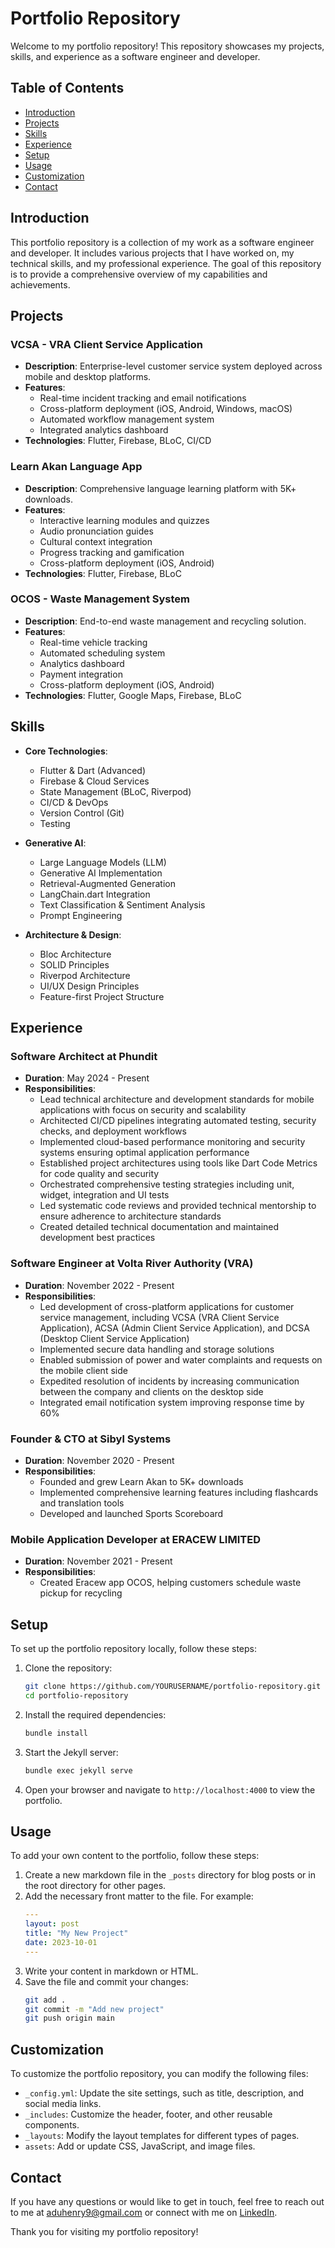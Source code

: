 # Portfolio Repository

Welcome to my portfolio repository! This repository showcases my projects, skills, and experience as a software engineer and developer.

## Table of Contents

- [Introduction](#introduction)
- [Projects](#projects)
- [Skills](#skills)
- [Experience](#experience)
- [Setup](#setup)
- [Usage](#usage)
- [Customization](#customization)
- [Contact](#contact)

## Introduction

This portfolio repository is a collection of my work as a software engineer and developer. It includes various projects that I have worked on, my technical skills, and my professional experience. The goal of this repository is to provide a comprehensive overview of my capabilities and achievements.

## Projects

### VCSA - VRA Client Service Application

- **Description**: Enterprise-level customer service system deployed across mobile and desktop platforms.
- **Features**:
  - Real-time incident tracking and email notifications
  - Cross-platform deployment (iOS, Android, Windows, macOS)
  - Automated workflow management system
  - Integrated analytics dashboard
- **Technologies**: Flutter, Firebase, BLoC, CI/CD

### Learn Akan Language App

- **Description**: Comprehensive language learning platform with 5K+ downloads.
- **Features**:
  - Interactive learning modules and quizzes
  - Audio pronunciation guides
  - Cultural context integration
  - Progress tracking and gamification
  - Cross-platform deployment (iOS, Android)
- **Technologies**: Flutter, Firebase, BLoC

### OCOS - Waste Management System

- **Description**: End-to-end waste management and recycling solution.
- **Features**:
  - Real-time vehicle tracking
  - Automated scheduling system
  - Analytics dashboard
  - Payment integration
  - Cross-platform deployment (iOS, Android)
- **Technologies**: Flutter, Google Maps, Firebase, BLoC

## Skills

- **Core Technologies**:
  - Flutter & Dart (Advanced)
  - Firebase & Cloud Services
  - State Management (BLoC, Riverpod)
  - CI/CD & DevOps
  - Version Control (Git)
  - Testing

- **Generative AI**:
  - Large Language Models (LLM)
  - Generative AI Implementation
  - Retrieval-Augmented Generation
  - LangChain.dart Integration
  - Text Classification & Sentiment Analysis
  - Prompt Engineering

- **Architecture & Design**:
  - Bloc Architecture
  - SOLID Principles
  - Riverpod Architecture
  - UI/UX Design Principles
  - Feature-first Project Structure

## Experience

### Software Architect at Phundit

- **Duration**: May 2024 - Present
- **Responsibilities**:
  - Lead technical architecture and development standards for mobile applications with focus on security and scalability
  - Architected CI/CD pipelines integrating automated testing, security checks, and deployment workflows
  - Implemented cloud-based performance monitoring and security systems ensuring optimal application performance
  - Established project architectures using tools like Dart Code Metrics for code quality and security
  - Orchestrated comprehensive testing strategies including unit, widget, integration and UI tests
  - Led systematic code reviews and provided technical mentorship to ensure adherence to architecture standards
  - Created detailed technical documentation and maintained development best practices

### Software Engineer at Volta River Authority (VRA)

- **Duration**: November 2022 - Present
- **Responsibilities**:
  - Led development of cross-platform applications for customer service management, including VCSA (VRA Client Service Application), ACSA (Admin Client Service Application), and DCSA (Desktop Client Service Application)
  - Implemented secure data handling and storage solutions
  - Enabled submission of power and water complaints and requests on the mobile client side
  - Expedited resolution of incidents by increasing communication between the company and clients on the desktop side
  - Integrated email notification system improving response time by 60%

### Founder & CTO at Sibyl Systems

- **Duration**: November 2020 - Present
- **Responsibilities**:
  - Founded and grew Learn Akan to 5K+ downloads
  - Implemented comprehensive learning features including flashcards and translation tools
  - Developed and launched Sports Scoreboard

### Mobile Application Developer at ERACEW LIMITED

- **Duration**: November 2021 - Present
- **Responsibilities**:
  - Created Eracew app OCOS, helping customers schedule waste pickup for recycling

## Setup

To set up the portfolio repository locally, follow these steps:

1. Clone the repository:
   ```bash
   git clone https://github.com/YOURUSERNAME/portfolio-repository.git
   cd portfolio-repository
   ```

2. Install the required dependencies:
   ```bash
   bundle install
   ```

3. Start the Jekyll server:
   ```bash
   bundle exec jekyll serve
   ```

4. Open your browser and navigate to `http://localhost:4000` to view the portfolio.

## Usage

To add your own content to the portfolio, follow these steps:

1. Create a new markdown file in the `_posts` directory for blog posts or in the root directory for other pages.
2. Add the necessary front matter to the file. For example:
   ```yaml
   ---
   layout: post
   title: "My New Project"
   date: 2023-10-01
   ---
   ```
3. Write your content in markdown or HTML.
4. Save the file and commit your changes:
   ```bash
   git add .
   git commit -m "Add new project"
   git push origin main
   ```

## Customization

To customize the portfolio repository, you can modify the following files:

- `_config.yml`: Update the site settings, such as title, description, and social media links.
- `_includes`: Customize the header, footer, and other reusable components.
- `_layouts`: Modify the layout templates for different types of pages.
- `assets`: Add or update CSS, JavaScript, and image files.

## Contact

If you have any questions or would like to get in touch, feel free to reach out to me at [aduhenry9@gmail.com](mailto:aduhenry9@gmail.com) or connect with me on [LinkedIn](https://www.linkedin.com/in/henry-adu-17b453200).

Thank you for visiting my portfolio repository!
